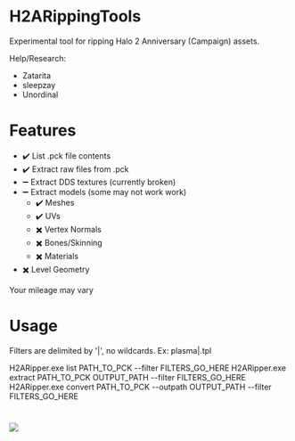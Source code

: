 # H2ARippingTools

Experimental tool for ripping Halo 2 Anniversary (Campaign) assets.

Help/Research:
  - Zatarita
  - sleepzay
  - Unordinal

# Features
 * ✔️ List .pck file contents 
 * ✔️ Extract raw files from .pck
 * ➖ Extract DDS textures (currently broken)
 * ➖ Extract models (some may not work work)
   * ✔️ Meshes
   * ✔️ UVs
   * ✖️ Vertex Normals
   * ✖️ Bones/Skinning
   * ✖️ Materials
 * ✖️ Level Geometry
 
Your mileage may vary

# Usage
Filters are delimited by '|', no wildcards. Ex: plasma|.tpl

  H2ARipper.exe list PATH_TO_PCK --filter FILTERS_GO_HERE
  H2ARipper.exe extract PATH_TO_PCK OUTPUT_PATH --filter FILTERS_GO_HERE
  H2ARipper.exe convert PATH_TO_PCK --outpath OUTPUT_PATH --filter FILTERS_GO_HERE

#

![](https://i.imgur.com/vfmyI4n.png)
